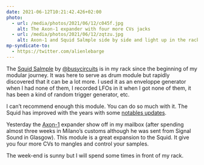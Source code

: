 ```yaml
---
date: 2021-06-12T10:21:42.426+02:00
photo:
  - url: /media/photos/2021/06/12/c045f.jpg
    alt: The Axon-1 expander with four more CVs jacks
  - url: /media/photos/2021/06/12/zqtzu.jpg
    alt: Axon-1 and Squid Salmple side by side and light up in the rack
mp-syndicate-to:
  - https://twitter.com/alienlebarge
---
```

The [Squid Salmple](https://busycircuits.com/alm022/) by [@busycircuits](https://twitter.com/busycircuits) is in my rack since the beginning of my modular journey. It was here to serve as drum module but rapidly discovered that it can be a lot more. I used it as an enveloppe generator when I had none of them, I recorded LFOs in it when I got none of them, it has been a kind of random trigger generator, etc.

I can’t recommend enough this module. You can do so much with it. 
The Squid has improved with the years with some [notables updates](https://busycircuits.com/firmware/alm022/ChangeLog.txt).

Yesterday the [Axon-1](https://busycircuits.com/alm022-exp1/) expander show off in my mailbox (after spending almost three weeks in Milano’s customs although he was sent from Signal Sound in Glasgow). This module is a great expansion to the Squid. It give you four more CVs to mangles and control your samples.

The week-end is sunny but I will spend some times in front of my rack.
